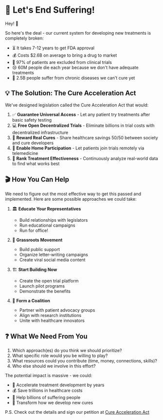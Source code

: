 # 🚀 Let's End Suffering!

Hey! 👋

So here's the deal - our current system for developing new treatments is completely broken:

- ⏳ It takes 7-12 years to get FDA approval
- 💰 Costs $2.6B on average to bring a drug to market
- 🚫 97% of patients are excluded from clinical trials
- 😢 60M people die each year because we don't have adequate treatments
- 🤒 2.5B people suffer from chronic diseases we can't cure yet

## 💡 The Solution: The Cure Acceleration Act

We've designed legislation called the Cure Acceleration Act that would:

1. ✅ **Guarantee Universal Access** - Let any patient try treatments after basic safety testing
2. 💻 **Free Open Decentralized Trials** - Eliminate billions in trial costs with decentralized infrastructure
3. 🎯 **Reward Real Cures** - Share healthcare savings 50/50 between society and cure developers
4. 📱 **Enable Home Participation** - Let patients join trials remotely via telemedicine
5. 🤖 **Rank Treatment Effectiveness** - Continuously analyze real-world data to find what works best

## 🎬 How You Can Help

We need to figure out the most effective way to get this passed and implemented. Here are some possible approaches we
could take:

1. 🏛️ **Educate Your Representatives**
    - Build relationships with legislators
    - Run educational campaigns
    - Run for office!

2. 🌱 **Grassroots Movement**
    - Build public support
    - Organize letter-writing campaigns
    - Create viral social media content

3. 🏗️ **Start Building Now**
    - Create the open trial platform
    - Launch pilot programs
    - Demonstrate the benefits

4. 🤝 **Form a Coalition**
    - Partner with patient advocacy groups
    - Align with research institutions
    - Unite with healthcare innovators

## ❓ What We Need From You

1. Which approach(es) do you think we should prioritize?
2. What specific role would you be willing to play?
3. What resources could you contribute (time, money, connections, skills)?
4. Who else should we involve in this effort?

The potential impact is massive - we could:

- 🏃 Accelerate treatment development by years
- 💰 Save trillions in healthcare costs
- 💝 Help billions of suffering people
- 🧬 Transform how we develop new cures

P.S. Check out the details and sign our petition at [Cure Acceleration Act](https://wishonia.love/dfda/cure-acceleration-act) 